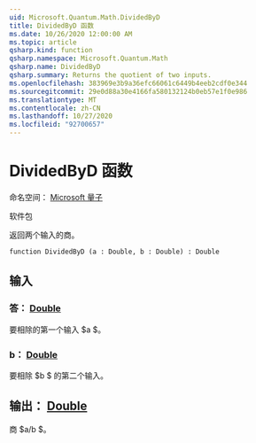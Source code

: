 ```yaml
---
uid: Microsoft.Quantum.Math.DividedByD
title: DividedByD 函数
ms.date: 10/26/2020 12:00:00 AM
ms.topic: article
qsharp.kind: function
qsharp.namespace: Microsoft.Quantum.Math
qsharp.name: DividedByD
qsharp.summary: Returns the quotient of two inputs.
ms.openlocfilehash: 383969e3b9a36efc66061c6449b4eeb2cdf0e344
ms.sourcegitcommit: 29e0d88a30e4166fa580132124b0eb57e1f0e986
ms.translationtype: MT
ms.contentlocale: zh-CN
ms.lasthandoff: 10/27/2020
ms.locfileid: "92700657"
---
```

# <a name="dividedbyd-function"></a>DividedByD 函数

命名空间： [Microsoft 量子](xref:Microsoft.Quantum.Math)

软件包 [](https://nuget.org/packages/)


返回两个输入的商。

```qsharp
function DividedByD (a : Double, b : Double) : Double
```


## <a name="input"></a>输入

### <a name="a--double"></a>答： [Double](xref:microsoft.quantum.lang-ref.double)

要相除的第一个输入 $a $。


### <a name="b--double"></a>b： [Double](xref:microsoft.quantum.lang-ref.double)

要相除 $b $ 的第二个输入。



## <a name="output--double"></a>输出： [Double](xref:microsoft.quantum.lang-ref.double)

商 $a/b $。